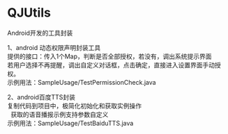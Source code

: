 # QJUtils
Android开发的工具封装   

1、android 动态权限声明封装工具<br>
提供的接口：传入1个Map，判断是否全部授权，若没有，调出系统提示界面<br>
若用户选择不再提醒，调出自定义对话框，点击确定，直接进入设置界面手动授权。<br>
示例用法：SampleUsage/TestPermissionCheck.java     
     
2、android百度TTS封装<br>
复制代码到项目中，极简化初始化和获取实例操作<br> 
获取的语音播报示例支持参数自定义<br>
示例用法：SampleUsage/TestBaiduTTS.java    

